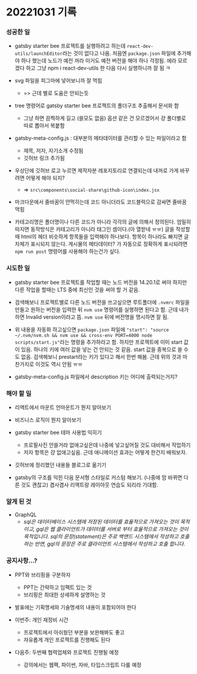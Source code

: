 ﻿# 20221031 기록
### 성공한 일
- gatsby starter bee 프로젝트를 실행하려고 하는데 `react-dev-utils/launchEditor`라는 것이 없다고 나옴. 처음엔 `package.json` 파일에 추가해야 하나 했는데 노드가 예전 꺼라 이거도 예전 버전을 해야 하나 걱정됨. 에라 모르겠다 하고 그냥 npm i react-dev-utils 한 다음 다시 실행하니까 잘 됨 ㅋ

- svg 파일을 피그마에 넣어보니까 잘 먹힘
  - => 근데 별로 도움은 안되는듯

- tree 명령어로 gatsby starter bee 프로젝트의 폴더구조 추출해서 문서화 함
  - 그냥 하면 끔찍하게 길고 (쓸모도 없음) 옵션 같은 건 모르겠어서 걍 폴더별로 따로 뽑아서 복붙함

- gatsby-meta-config.js : 대부분의 메타데이터를 관리할 수 있는 파일이라고 함
  - 제목, 저자, 자기소개 수정됨
  - 깃허브 링크 추가됨

- 우상단에 깃허브 로고 누르면 제작자분 레포지토리로 연결되는데 내꺼로 가게 바꾸려면 어떻게 해야 되지?
  - => `src\components\social-share\github-icon\index.jsx`

- 마크다운에서 줄바꿈이 안먹히는데 코드 아니더라도 코드블럭으로 감싸면 줄바꿈 먹힘

- 카테고리명은 폴더명이나 다른 코드가 아니라 각각의 글에 의해서 정의된다. 엄밀히 따지면 동작방식은 카테고리가 아니라 태그인 셈이다.(아 열받네 ㅠㅠ) 글을 작성할 때 html의 헤더 비슷하게 항목들을 입력해야 하나보다. 항목이 하나라도 빠지면 글 자체가 표시되지 않는다. 게시물의 메타데이터? 가 자동으로 정확하게 표시되려면 `npm run post` 명령어를 사용해야 하는건가 싶다.

### 시도한 일
- gatsby starter bee 프로젝트를 작업할 때는 노드 버전을 14.20.1로 써야 하지만 다른 작업을 할때는 LTS 중에 최신인 것을 써야 할 거 같음.
- 검색해보니 프로젝트별로 다른 노드 버전을 쓰고싶으면 루트폴더에 `.nvmrc` 파일을 만들고 원하는 버전을 입력한 뒤 `nvm use` 명령어를 실행하면 된다고 함. 근데 내가 하면 Invalid version이라고 뜸. `nvm use` 뒤에 버전명을 명시하면 잘 됨.

- 위 내용을 자동화 하고싶으면 `package.json` 파일에 `"start": "source ~/.nvm/nvm.sh && nvm use && cross-env PORT=4000 node scripts/start.js"`라는 명령을 추가하라고 함. 하지만 프로젝트에 이미 start 값이 있음. 하나의 키에 여러 값을 넣는 건 안되는 것 같음. start 값을 중복으로 쓸 수도 없음. 검색해보니 prestart라는 키가 있다고 해서 한번 해봄. 근데 위의 것과 마찬가지로 이것도 역시 안됨 ㅠㅠ

- gatsby-meta-config.js 파일에서 description 키는 어디에 출력되는거지?


### 해야 할 일
- 리액트에서 마운트 언마운트가 뭔지 알아보기

- 비즈니스 로직이 뭔지 알아보기

- gatsby starter bee 테마 사용법 익히기
  - 프로필사진 안쓸거라 없애고싶은데 나중에 넣고싶어질 것도 대비해서 작업하기
  - 저자 항목은 걍 없애고싶음. 근데 애니메이션 효과는 어떻게 한건지 배워보자.

- 깃허브에 정리했던 내용들 블로그로 옮기기

- gatsby의 구조를 익힌 다음 문서형 스타일로 커스텀 해보기. (나중에 맘 바뀌면 다른 것도 괜찮고) 겸사겸사 리액트랑 레이아웃 연습도 되리라 기대함.

### 알게 된 것
- GraphQL
  - *sql은 데이터베이스 시스템에 저장된 데이터를 효율적으로 가져오는 것이 목적이고, gql은 웹 클라이언트가 데이터를 서버로 부터 효율적으로 가져오는 것이 목적입니다. sql의 문장(statement)은 주로 백앤드 시스템에서 작성하고 호출 하는 반면, gql의 문장은 주로 클라이언트 시스템에서 작성하고 호출 합니다.*




### 공지사항...?
- PPT와 브리핑을 구분하자
  - PPT는 간략하고 임팩트 있는 것
  - 브리핑은 최대한 상세하게 설명하는 것

- 발표에는 기획명세와 기술명세의 내용이 포함되어야 한다

- 이번주: 개인 재정비 시간
  - 프로젝트에서 아쉬웠던 부분을 보완해봐도 좋고
  - 자유롭게 개인 프로젝트를 진행해도 된다

- 다음주: 두번째 협력업체와 프로젝트 진행될 예정
  - 강의에서는 웹팩, 파이썬, 자바, 타입스크립트 다룰 예정

